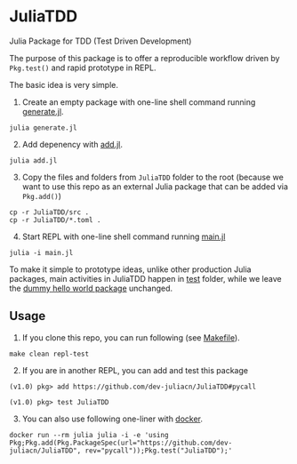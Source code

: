 # JuliaTDD

Julia Package for TDD (Test Driven Development)  

The purpose of this package is to offer a reproducible workflow driven by `Pkg.test()` and rapid prototype in REPL.

The basic idea is very simple.

1. Create an empty package with one-line shell command running [generate.jl](generate.jl]).

```
julia generate.jl
```

2. Add depenency with [add.jl](add.jl).
```
julia add.jl
```

3. Copy the files and folders from `JuliaTDD` folder to the root (because we want to use this repo as 
an external Julia package that can be added via `Pkg.add()`)

```
cp -r JuliaTDD/src .
cp -r JuliaTDD/*.toml .
```

4. Start REPL with one-line shell command running [main.jl](main.jl)

```
julia -i main.jl
```		

To make it simple to prototype ideas, unlike other production Julia packages, main activities 
in JuliaTDD happen in [test](test) folder, while we leave the [dummy hello world package](src/JuliaTDD.jl) unchanged.

## Usage

1. If you clone this repo, you can run following (see [Makefile](Makefile)).

```
make clean repl-test
```

2. If you are in another REPL, you can add and test this package

```
(v1.0) pkg> add https://github.com/dev-juliacn/JuliaTDD#pycall
```
```
(v1.0) pkg> test JuliaTDD
```

3. You can also use following one-liner with [docker](https://hub.docker.com/r/library/julia/tags/).
```
docker run --rm julia julia -i -e 'using Pkg;Pkg.add(Pkg.PackageSpec(url="https://github.com/dev-juliacn/JuliaTDD", rev="pycall"));Pkg.test("JuliaTDD");'
```
